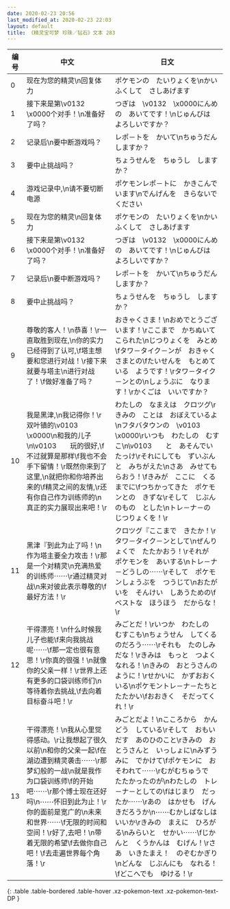 ```yaml
---
date: 2020-02-23 20:56
last_modified_at: 2020-02-23 22:03
layout: default
title: 《精灵宝可梦 珍珠／钻石》文本 283
---
```

| 编号 | 中文 | 日文 |
| ---- | ---- | ---- |
| 0 | 现在为您的精灵\n回复体力 | ポケモンの　たいりょくを\nかいふくして　さしあげます |
| 1 | 接下来是第\v0132　\x0000个对手！\n准备好了吗？ | つぎは　\v0132　\x0000にんめの　あいてです！\nじゅんびは　よろしいですか？ |
| 2 | 记录后\n要中断游戏吗？ | レポ－トを　かいて\nちゅうだん　しますか？ |
| 3 | 要中止挑战吗？ | ちょうせんを　ちゅうし　しますか？ |
| 4 | 游戏记录中,\n请不要切断电源 | ポケモンレポ－トに　かきこんでいます\nでんげんを　きらないでください |
| 5 | 现在为您的精灵\n回复体力 | ポケモンの　たいりょくを\nかいふくして　さしあげます |
| 6 | 接下来是第\v0132　\x0000个对手！\n准备好了吗？ | つぎは　\v0132　\x0000にんめの　あいてです！\nじゅんびは　よろしいですか？ |
| 7 | 记录后\n要中断游戏吗？ | レポ－トを　かいて\nちゅうだん　しますか？ |
| 8 | 要中止挑战吗？ | ちょうせんを　ちゅうし　しますか？ |
| 9 | 尊敬的客人！\n恭喜！\r一直取胜到现在,\n你的实力已经得到了认可,\f塔主想要和您进行对战！\r接下来就要与塔主\n进行对战了！\f做好准备了吗？ | おきゃくさま！\nおめでとうございます！\rここまで　かちぬいて　こられた\nじつりょくを　みとめ\fタワ－タイク－ンが　おきゃくさまとの\fたいせんを　もとめている　ようです！\rタワ－タイク－ンとの\nしょうぶに　なります！\rかくごは　いいですか？ |
| 10 | 我是黑津,\n我记得你！\r双叶镇的\v0103　\x0000\n和我的儿子\n\v0103　　玩的很好,\f不过就算是那样\f我也不会手下留情！\r既然你来到了这里,\n就把你和你培养出来的\f精灵之间的友情,\r还有你自己作为训练师的\n真正的实力展现出来吧！\r | わたしの　なまえは　クロツグ\rきみの　ことは　おぼえているよ\nフタバタウンの　\v0103　\x0000\rいつも　わたしの　むすこ\n\v0103　　と　あそんでいたっけ\rそれにしても　ずいぶんと　みちがえた\nさあ　みせてもらおう！\fきみが　ここに　くるまでに\fつちかってきた　ポケモンとの　きずな\rそして　じぶんのもの　とした\nトレ－ナ－の　じつりょくを！\r |
| 11 | 黑津『到此为止了吗！\n作为塔主要全力攻击！\r那是一个对精灵\n充满热爱的训练师⋯⋯\r通过精灵对战\n来对彼此表示尊敬的\f最好方法！\r | クロツグ『ここまで　きたか！\rタワ－タイク－ンとして\nぜんりょくで　たたかおう！\rそれが　ポケモンを　あいする\nトレ－ナ－どうしの⋯⋯\rそして　ポケモンしょうぶを　つうじて\nおたがいを　そんけい　しあうための\fベストな　ほうほう　だからな！\r |
| 12 | 干得漂亮！\n什么时候我儿子也能\f来向我挑战呢⋯⋯\f那一定也很有意思！\r你真的很强！\n就像你的父亲一样！\r世界上还有更多的口袋训练师们\n等待着你去挑战,\f去向着目标奋斗吧！\r | みごとだ！\rいつか　わたしの　むすこも\nちょうせん　してくるのだろう⋯⋯\rそれも　たのしみだな！\rきみは　もっと　つよくなれる！\nきみの　おとうさんの　ように！\rせかいに　かずおおく　いる\nポケモントレ－ナ－たちと　たたかい\fおおきく　そだってくれ！\r |
| 13 | 干得漂亮！\n我从心里觉得感动。\r让我想起了很久以前\n和你的父亲一起\f在湖边遭到精灵袭击⋯⋯\r那梦幻般的一战\n就是我作为口袋训练师\f的开始吧⋯⋯\r那个博士现在还好吗\n⋯⋯怀旧到此为止！\r你的面前是宽广的\n未来和世界⋯⋯\f无限的时间和空间！\r好了,去吧！\n带着无限的希望\f去做你自己吧！\f去走遍世界每个角落！\r | みごとだよ！\nこころから　かんどう　している\rそして　おもいだす　あのひのこと\rきみの　おとうさんと　いっしょに\nみずうみに　でかけて\fポケモンに　おそわれて⋯⋯\rむがむちゅうで　たたかったのが\nわたしの　トレ－ナ－としての\fはじまり　だったか⋯⋯\rあの　はかせも　げんきだろうか\n⋯⋯むかしばなしは　いいか\rきみの　まえに　ひろがる\nみらいと　せかい⋯⋯\fじかんと　くうかんは　むげん！\rさあ　いきたまえ！　のぞむかぎり\nどんな　じぶんにも　なれる！\fどこへでも　ゆける！\r |
{: .table .table-bordered .table-hover .xz-pokemon-text .xz-pokemon-text-DP }